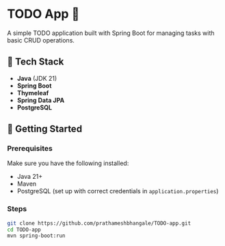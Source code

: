 # TODO App 📝

A simple TODO application built with Spring Boot for managing tasks with basic CRUD operations.

## 🔧 Tech Stack

- **Java** (JDK 21)  
- **Spring Boot**  
- **Thymeleaf**  
- **Spring Data JPA**  
- **PostgreSQL**

## 🚀 Getting Started

### Prerequisites

Make sure you have the following installed:
- Java 21+
- Maven
- PostgreSQL (set up with correct credentials in `application.properties`)

### Steps

```bash
git clone https://github.com/prathameshbhangale/TODO-app.git
cd TODO-app
mvn spring-boot:run

